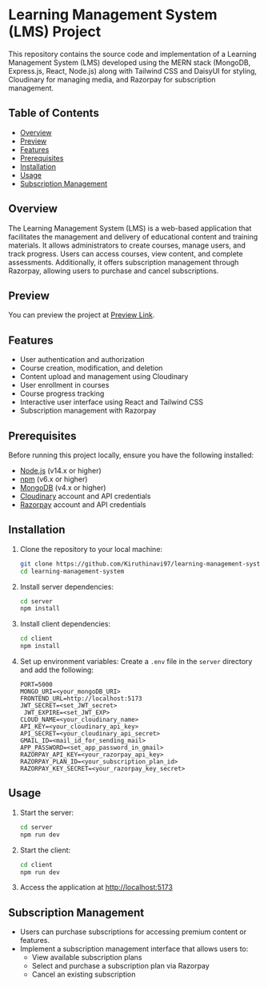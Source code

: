 # Learning Management System (LMS) Project

This repository contains the source code and implementation of a Learning Management System (LMS) developed using the MERN stack (MongoDB, Express.js, React, Node.js) along with Tailwind CSS and DaisyUI for styling, Cloudinary for managing media, and Razorpay for subscription management.

## Table of Contents

- [Overview](#overview)
- [Preview](#preview)
- [Features](#features)
- [Prerequisites](#prerequisites)
- [Installation](#installation)
- [Usage](#usage)
- [Subscription Management](#subscription-management)

## Overview

The Learning Management System (LMS) is a web-based application that facilitates the management and delivery of educational content and training materials. It allows administrators to create courses, manage users, and track progress. Users can access courses, view content, and complete assessments. Additionally, it offers subscription management through Razorpay, allowing users to purchase and cancel subscriptions.

## Preview

You can preview the project at [Preview Link](https://lms-by-sukomal.vercel.app).

## Features

- User authentication and authorization
- Course creation, modification, and deletion
- Content upload and management using Cloudinary
- User enrollment in courses
- Course progress tracking
- Interactive user interface using React and Tailwind CSS
- Subscription management with Razorpay

## Prerequisites

Before running this project locally, ensure you have the following installed:

- [Node.js](https://nodejs.org/) (v14.x or higher)
- [npm](https://www.npmjs.com/) (v6.x or higher)
- [MongoDB](https://www.mongodb.com/) (v4.x or higher)
- [Cloudinary](https://cloudinary.com/) account and API credentials
- [Razorpay](https://razorpay.com/) account and API credentials

## Installation

1. Clone the repository to your local machine:

   ```bash
   git clone https://github.com/Kiruthinavi97/learning-management-system.git
   cd learning-management-system
   ```

2. Install server dependencies:

   ```bash
   cd server
   npm install
   ```

3. Install client dependencies:

   ```bash
   cd client
   npm install
   ```

4. Set up environment variables:
   Create a `.env` file in the `server` directory and add the following:
   ```plaintext
   PORT=5000
   MONGO_URI=<your_mongoDB_URI>
   FRONTEND_URL=http://localhost:5173
   JWT_SECRET=<set_JWT_secret>
    JWT_EXPIRE=<set_JWT_EXP>
   CLOUD_NAME=<your_cloudinary_name>
   API_KEY=<your_cloudinary_api_key>
   API_SECRET=<your_cloudinary_api_secret>
   GMAIL_ID=<mail_id_for_sending_mail>
   APP_PASSWORD=<set_app_password_in_gmail>
   RAZORPAY_API_KEY=<your_razorpay_api_key>
   RAZORPAY_PLAN_ID=<your_subscription_plan_id>
   RAZORPAY_KEY_SECRET=<your_razorpay_key_secret>
   ```

## Usage

1. Start the server:

   ```bash
   cd server
   npm run dev
   ```

2. Start the client:

   ```bash
   cd client
   npm run dev
   ```

3. Access the application at [http://localhost:5173](http://localhost:5173)

## Subscription Management

- Users can purchase subscriptions for accessing premium content or features.
- Implement a subscription management interface that allows users to:
  - View available subscription plans
  - Select and purchase a subscription plan via Razorpay
  - Cancel an existing subscription
